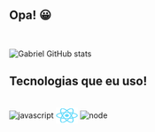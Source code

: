 ## Opa! 😀
</br>

![Gabriel GitHub stats](https://github-readme-stats.vercel.app/api?username=gabrielalmeida-santos&show_icons=true&theme=radical)


## Tecnologias que eu uso!

<div style="display: inline_block"><br/>
    <img align="center" alt="javascript" height="30" width="40" src="https://cdn.jsdelivr.net/gh/devicons/devicon/icons/javascript/javascript-plain.svg">
    <img align="center" alt="react" height="30" width="40" src="https://raw.githubusercontent.com/devicons/devicon/master/icons/react/react-original.svg"/>
    <img align="center" alt="node" height="30" width="40" src="https://cdn.jsdelivr.net/gh/devicons/devicon/icons/nodejs/nodejs-original.svg"/>

</div><br/>


